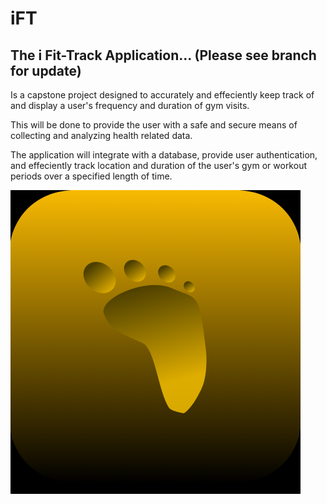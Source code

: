# iFT
## The i Fit-Track Application... (Please see branch for update) 
Is a capstone project designed to accurately and effeciently keep track of and display a user's frequency and duration of gym visits.

This will be done to provide the user with a safe and secure means of collecting and analyzing health related data.

The application will integrate with a database, provide user authentication, and effeciently track location and duration of the user's gym or workout periods over a specified length of time.



![iFT Icon - Rough Design](https://github.com/jasonhkendall/iFT/blob/master/Screen%20Shot%202019-05-14%20at%201.54.04%20PM.png)
